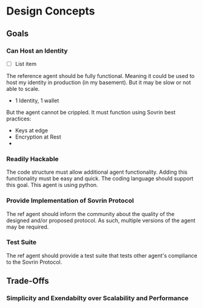 # Design Concepts
## Goals
### Can Host an Identity

 - [ ] List item

The reference agent should be fully functional. Meaning it could be used to host my identity in production (in my basement). But it may be slow or not able to scale.
- 1 Identity, 1 wallet

But the agent cannot be crippled. It must function using Sovrin best practices:
- Keys at edge
- Encryption at Rest
- 
### Readily Hackable
The code structure must allow additional agent functionality. Adding this functionality must be easy and quick. 
The coding language should support this goal. This agent is using python.
### Provide Implementation of Sovrin Protocol
The ref agent should inform the community about the quality of the designed and/or proposed protocol. As such, multiple versions of the agent may be required.
### Test Suite
The ref agent should provide a test suite that tests other agent's compliance to the Sovrin Protocol.

## Trade-Offs
### Simplicity and Exendabilty over Scalability and Performance
<!--stackedit_data:
eyJoaXN0b3J5IjpbMTMwMTk1NjUxOF19
-->